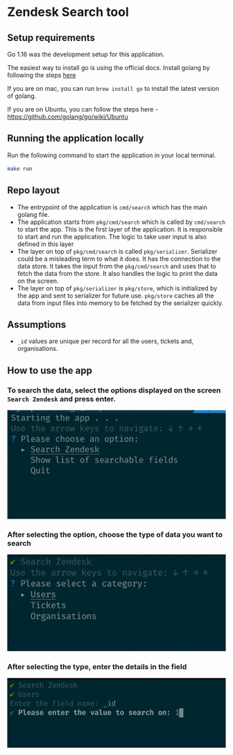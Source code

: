 # Zendesk Search tool

## Setup requirements

Go 1.16 was the development setup for this application. 

The easiest way to install go is using the official docs. Install golang by following the steps [here](https://golang.org/doc/install)

If you are on mac, you can run `brew install go` to install the latest version of golang.

If you are on Ubuntu, you can follow the steps here - https://github.com/golang/go/wiki/Ubuntu

## Running the application locally

Run the following command to start the application in your local terminal.

```bash
make run
```

## Repo layout

- The entrypoint of the application is `cmd/search` which has the main golang file. 
- The application starts from `pkg/cmd/search` which is called by `cmd/search` to start the app. This is the first layer
  of the application. It is responsible to start and run the application. The logic to take user input is also defined
  in this layer
- The layer on top of `pkg/cmd/search` is called `pkg/serializer`. Serializer could be a misleading term to what it does. 
  It has the connection to the data store. It takes the input from the `pkg/cmd/search` and uses that to fetch the data 
  from the store. It also handles the logic to print the data on the screen.
- The layer on top of `pkg/serializer` is `pkg/store`, which is initialized by the app and sent to serializer for future
  use. `pkg/store` caches all the data from input files into memory to be fetched by the serializer quickly.

## Assumptions

- `_id` values are unique per record for all the users, tickets and, organisations.

## How to use the app

### To search the data, select the options displayed on the screen `Search Zendesk` and press enter.

![primary options](./docs/images/select-primary-option.png)

### After selecting the option, choose the type of data you want to search

![secondary options](./docs/images/select-secondary-option.png)

### After selecting the type, enter the details in the field

![secondary options](./docs/images/insert-details.png)

